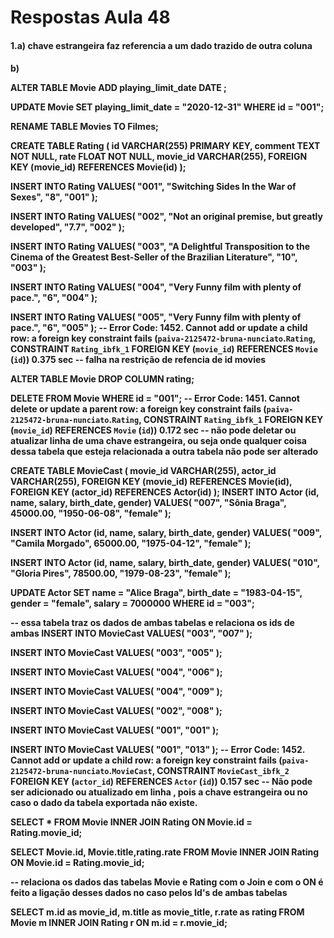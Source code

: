 <h1> Respostas Aula 48</h1>

<h4> 1.a) chave estrangeira faz referencia a um dado trazido de outra coluna </h4>

<h4>b)

ALTER TABLE Movie ADD playing_limit_date DATE ;



UPDATE Movie
SET
	playing_limit_date = "2020-12-31"
WHERE id = "001";


RENAME TABLE Movies TO Filmes; 



CREATE TABLE Rating (
		id VARCHAR(255) PRIMARY KEY,
    comment TEXT NOT NULL,
		rate FLOAT NOT NULL,
    movie_id VARCHAR(255),
    FOREIGN KEY (movie_id) REFERENCES Movie(id)
);

INSERT INTO Rating 
VALUES(
"001",
"Switching Sides In the War of Sexes",
"8",
"001"
);

INSERT INTO Rating 
VALUES(
"002",
"Not an original premise, but greatly developed",
"7.7",
"002"
);

INSERT INTO Rating 
VALUES(
"003",
"A Delightful Transposition to the Cinema of the Greatest Best-Seller of the Brazilian Literature",
"10",
"003"
);

INSERT INTO Rating 
VALUES(
"004",
"Very Funny film with plenty of pace.",
"6",
"004"
);

INSERT INTO Rating 
VALUES(
"005",
"Very Funny film with plenty of pace.",
"6",
"005"
);
-- 	Error Code: 1452. Cannot add or update a child row: a foreign key constraint fails (`paiva-2125472-bruna-nunciato`.`Rating`, CONSTRAINT `Rating_ibfk_1` FOREIGN KEY (`movie_id`) REFERENCES `Movie` (`id`))	0.375 sec
-- falha na restrição de refencia de id movies

ALTER TABLE Movie DROP COLUMN rating;

DELETE FROM Movie WHERE id = "001";
--	Error Code: 1451. Cannot delete or update a parent row: a foreign key constraint fails (`paiva-2125472-bruna-nunciato`.`Rating`, CONSTRAINT `Rating_ibfk_1` FOREIGN KEY (`movie_id`) REFERENCES `Movie` (`id`))	0.172 sec
-- não pode deletar ou atualizar linha de uma chave estrangeira, ou seja onde qualquer coisa dessa tabela que esteja relacionada a outra tabela não pode ser alterado


CREATE TABLE MovieCast (
		movie_id VARCHAR(255),
		actor_id VARCHAR(255),
    FOREIGN KEY (movie_id) REFERENCES Movie(id),
    FOREIGN KEY (actor_id) REFERENCES Actor(id)
);
INSERT INTO Actor (id, name, salary, birth_date, gender)
VALUES(
  "007", 
  "Sônia Braga",
  45000.00,
  "1950-06-08", 
  "female"
);

INSERT INTO Actor (id, name, salary, birth_date, gender)
VALUES(
  "009", 
  "Camila Morgado",
  65000.00,
  "1975-04-12", 
  "female"
);

INSERT INTO Actor (id, name, salary, birth_date, gender)
VALUES(
  "010", 
  "Gloria Pires",
  78500.00,
  "1979-08-23", 
  "female"
);



UPDATE Actor
SET name = "Alice Braga",
birth_date = "1983-04-15",
gender = "female",
salary = 7000000
WHERE id = "003";



-- essa tabela traz os dados de ambas tabelas e relaciona os ids de ambas
INSERT INTO MovieCast
VALUES(
"003",
"007"
);

INSERT INTO MovieCast
VALUES(
"003",
"005"
);

INSERT INTO MovieCast
VALUES(
"004",
"006"
);

INSERT INTO MovieCast
VALUES(
"004",
"009"
);

INSERT INTO MovieCast
VALUES(
"002",
"008"
);

INSERT INTO MovieCast
VALUES(
"001",
"001"
);

INSERT INTO MovieCast
VALUES(
"001",
"013"
);
-- 	Error Code: 1452. Cannot add or update a child row: a foreign key constraint fails (`paiva-2125472-bruna-nunciato`.`MovieCast`, CONSTRAINT `MovieCast_ibfk_2` FOREIGN KEY (`actor_id`) REFERENCES `Actor` (`id`))	0.157 sec
-- Não pode ser adicionado ou atualizado em linha , pois a chave estrangeira ou no caso o dado da tabela exportada não existe.

SELECT * FROM Movie 
INNER JOIN Rating ON Movie.id = Rating.movie_id;

SELECT Movie.id, Movie.title,rating.rate  FROM Movie 
INNER JOIN Rating ON Movie.id = Rating.movie_id;

-- relaciona os dados das tabelas Movie e Rating com o Join e com o ON é feito a ligação desses dados no caso pelos Id's de ambas tabelas


SELECT m.id as movie_id, m.title as movie_title, r.rate as rating FROM Movie m
INNER JOIN Rating r ON m.id = r.movie_id;